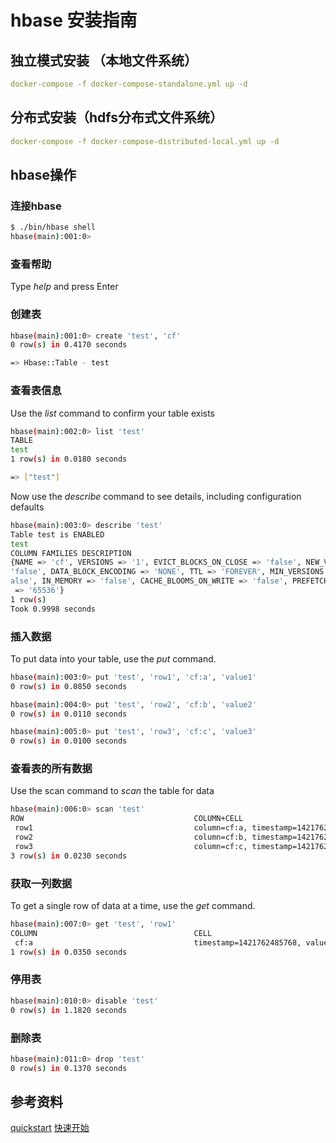# hbase 安装指南

## 独立模式安装 （本地文件系统）

```yml
docker-compose -f docker-compose-standalone.yml up -d
```

## 分布式安装（hdfs分布式文件系统）

```yml
docker-compose -f docker-compose-distributed-local.yml up -d
```

## hbase操作

### 连接hbase

  ```sh
  $ ./bin/hbase shell
  hbase(main):001:0>
  ```

### 查看帮助

Type *help* and press Enter

### 创建表

```sh
hbase(main):001:0> create 'test', 'cf'
0 row(s) in 0.4170 seconds

=> Hbase::Table - test
```

### 查看表信息

Use the *list* command to confirm your table exists

```sh
hbase(main):002:0> list 'test'
TABLE
test
1 row(s) in 0.0180 seconds

=> ["test"]
```

Now use the *describe* command to see details, including configuration defaults

```sh
hbase(main):003:0> describe 'test'
Table test is ENABLED
test
COLUMN FAMILIES DESCRIPTION
{NAME => 'cf', VERSIONS => '1', EVICT_BLOCKS_ON_CLOSE => 'false', NEW_VERSION_BEHAVIOR => 'false', KEEP_DELETED_CELLS => 'FALSE', CACHE_DATA_ON_WRITE =>
'false', DATA_BLOCK_ENCODING => 'NONE', TTL => 'FOREVER', MIN_VERSIONS => '0', REPLICATION_SCOPE => '0', BLOOMFILTER => 'ROW', CACHE_INDEX_ON_WRITE => 'f
alse', IN_MEMORY => 'false', CACHE_BLOOMS_ON_WRITE => 'false', PREFETCH_BLOCKS_ON_OPEN => 'false', COMPRESSION => 'NONE', BLOCKCACHE => 'true', BLOCKSIZE
 => '65536'}
1 row(s)
Took 0.9998 seconds
```

### 插入数据

To put data into your table, use the *put* command.

```sh
hbase(main):003:0> put 'test', 'row1', 'cf:a', 'value1'
0 row(s) in 0.0850 seconds

hbase(main):004:0> put 'test', 'row2', 'cf:b', 'value2'
0 row(s) in 0.0110 seconds

hbase(main):005:0> put 'test', 'row3', 'cf:c', 'value3'
0 row(s) in 0.0100 seconds
```

### 查看表的所有数据

Use the scan command to *scan* the table for data

```sh
hbase(main):006:0> scan 'test'
ROW                                      COLUMN+CELL
 row1                                    column=cf:a, timestamp=1421762485768, value=value1
 row2                                    column=cf:b, timestamp=1421762491785, value=value2
 row3                                    column=cf:c, timestamp=1421762496210, value=value3
3 row(s) in 0.0230 seconds
```

### 获取一列数据

To get a single row of data at a time, use the *get* command.

```sh
hbase(main):007:0> get 'test', 'row1'
COLUMN                                   CELL
 cf:a                                    timestamp=1421762485768, value=value1
1 row(s) in 0.0350 seconds
```

### 停用表

```sh
hbase(main):010:0> disable 'test'
0 row(s) in 1.1820 seconds
```

### 删除表

```sh
hbase(main):011:0> drop 'test'
0 row(s) in 0.1370 seconds
```

## 参考资料

[quickstart](https://hbase.apache.org/book.html#quickstart)
[快速开始](http://hbase.org.cn/docs/32.html)